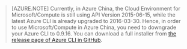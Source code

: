 >[AZURE.NOTE] Currently, in Azure China, the Cloud Environment for Microsoft/Compute is still using API Version 2015-06-15, while the latest Azure CLI is already upgraded to 2016-03-30. Hence, in order to use Microsoft/Compute in Azure China, you need to downgrade your Azure CLI to 0.9.16. You can download a full installer from [the release page of Azure CLI in GitHub](https://github.com/Azure/azure-xplat-cli/releases).